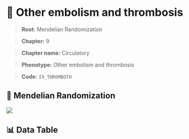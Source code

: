 # 🧪 Other embolism and thrombosis

> **Root:** Mendelian Randomization

> **Chapter:** 9  

> **Chapter name:** Circulatory

> **Phenotype:** Other embolism and thrombosis  

> **Code:** `I9_THROMBOTH`

## 🧬 Mendelian Randomization  

<img src="/MR/Figures/Forward/I9_THROMBOTH.png"/>

## 📊 Data Table

<CsvTableMRF src="/MR/Data/Forward/I9_THROMBOTH.csv"/>
